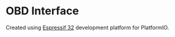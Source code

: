 # OBD Interface

Created using
[Espressif 32](https://docs.platformio.org/en/latest/platforms/espressif32.html)
development platform for PlatformIO.
